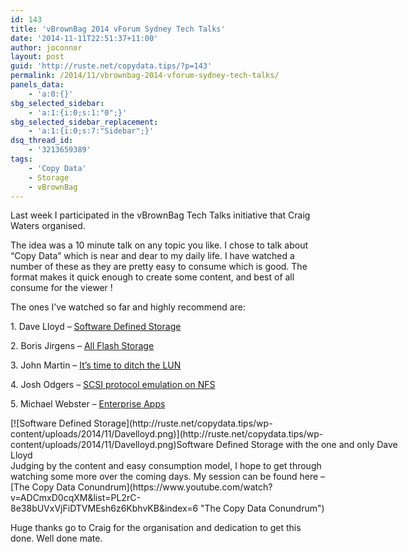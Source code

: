 ```yaml
---
id: 143
title: 'vBrownBag 2014 vForum Sydney Tech Talks'
date: '2014-11-11T22:51:37+11:00'
author: joconnor
layout: post
guid: 'http://ruste.net/copydata.tips/?p=143'
permalink: /2014/11/vbrownbag-2014-vforum-sydney-tech-talks/
panels_data:
    - 'a:0:{}'
sbg_selected_sidebar:
    - 'a:1:{i:0;s:1:"0";}'
sbg_selected_sidebar_replacement:
    - 'a:1:{i:0;s:7:"Sidebar";}'
dsq_thread_id:
    - '3213659389'
tags:
    - 'Copy Data'
    - Storage
    - vBrownBag
---
```


Last week I participated in the vBrownBag Tech Talks initiative that Craig Waters organised.

The idea was a 10 minute talk on any topic you like. I chose to talk about “Copy Data” which is near and dear to my daily life. I have watched a number of these as they are pretty easy to consume which is good. The format makes it quick enough to create some content, and best of all consume for the viewer !

The ones I’ve watched so far and highly recommend are:

1\. Dave Lloyd – [Software Defined Storage](https://www.youtube.com/watch?v=R7jCjXh5pcs&list=PL2rC-8e38bUVxVjFiDTVMEsh6z6KbhvKB&index=4 "Software Defined Storage")

2\. Boris Jirgens – [All Flash Storage](https://www.youtube.com/watch?v=9WzTYt5oUN4&list=PL2rC-8e38bUVxVjFiDTVMEsh6z6KbhvKB&index=2 "All Flash Storage")

3\. John Martin – [It’s time to ditch the LUN](https://www.youtube.com/watch?v=MUnQsk21vvA&list=PL2rC-8e38bUVxVjFiDTVMEsh6z6KbhvKB&index=7 "It's time to ditch the LUN")

4\. Josh Odgers – [SCSI protocol emulation on NFS](https://www.youtube.com/watch?v=gfr8rZqjQBA&list=PL2rC-8e38bUVxVjFiDTVMEsh6z6KbhvKB&index=11 "SCSI Protocol emulation on NFS")

5\. Michael Webster – [Enterprise Apps](https://www.youtube.com/watch?v=jyuoNMZlIaI&list=PL2rC-8e38bUVxVjFiDTVMEsh6z6KbhvKB&index=12 "Enterprise Apps")

<div class="wp-caption alignnone" id="attachment_144" style="width: 658px">[![Software Defined Storage](http://ruste.net/copydata.tips/wp-content/uploads/2014/11/Davelloyd.png)](http://ruste.net/copydata.tips/wp-content/uploads/2014/11/Davelloyd.png)Software Defined Storage with the one and only Dave Lloyd

</div>Judging by the content and easy consumption model, I hope to get through watching some more over the coming days. My session can be found here – [The Copy Data Conundrum](https://www.youtube.com/watch?v=ADCmxD0cqXM&list=PL2rC-8e38bUVxVjFiDTVMEsh6z6KbhvKB&index=6 "The Copy Data Conundrum")

Huge thanks go to Craig for the organisation and dedication to get this done. Well done mate.